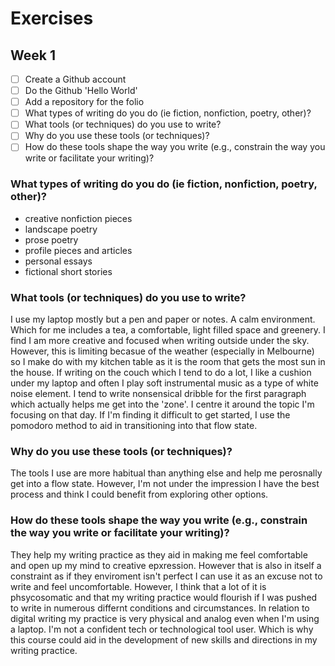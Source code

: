 # Exercises 

## Week 1 

- [ ] Create a Github account 
- [ ] Do the Github 'Hello World' 
- [ ] Add a repository for the folio
- [ ] What types of writing do you do (ie fiction, nonfiction, poetry, other)? 
- [ ] What tools (or techniques) do you use to write? 
- [ ] Why do you use these tools (or techniques)?
- [ ] How do these tools shape the way you write (e.g., constrain the way you write or facilitate your writing)? 

### What types of writing do you do (ie fiction, nonfiction, poetry, other)?

- creative nonfiction pieces 
- landscape poetry 
- prose poetry 
- profile pieces and articles
- personal essays 
- fictional short stories 

### What tools (or techniques) do you use to write? 
I use my laptop mostly but a pen and paper or notes. A calm environment. Which for me includes a tea, a comfortable, light filled space and greenery. I find I am more creative and focused when writing outside under the sky. However, this is limiting becasue of the weather (especially in Melbourne) so I make do with my kitchen table as it is the room that gets the most sun in the house. If writing on the couch which I tend to do a lot, I like a cushion under my laptop and often I play soft instrumental music as a type of white noise element. I tend to write nonsensical dribble for the first paragraph which actually helps me get into the 'zone'. I centre it around the topic I'm focusing on that day. If I'm finding it difficult to get started, I use the pomodoro method to aid in transitioning into that flow state.

### Why do you use these tools (or techniques)?
The tools I use are more habitual than anything else and help me perosnally get into a flow state. However, I'm not under the impression I have the best process and think I could benefit from exploring other options. 

### How do these tools shape the way you write (e.g., constrain the way you write or facilitate your writing)? 
They help my writing practice as they aid in making me feel comfortable and open up my mind to creative epxression. However that is also in itself a constraint as if they enviroment isn't perfect I can use it as an excuse not to write and feel uncomfortable. However, I think that a lot of it is phsycosomatic and that my writing practice would flourish if I was pushed to write in numerous differnt conditions and circumstances. In relation to digital writing my practice is very physical and analog even when I'm using a laptop. I'm not a confident tech or technological tool user. Which is why this course could aid in the development of new skills and directions in my writing practice. 

